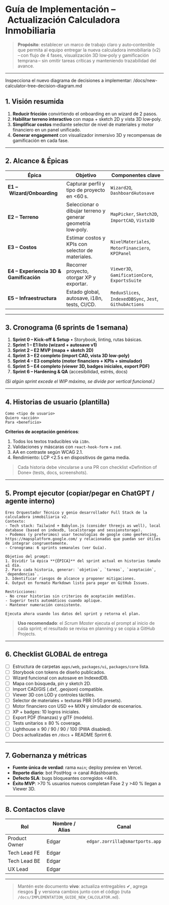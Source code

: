 # Guía de Implementación – Actualización Calculadora Inmobiliaria

> **Propósito**: establecer un marco de trabajo claro y auto‑contenible que permita al equipo entregar la nueva calculadora inmobiliaria (v2) – con flujo de 4 fases, visualización 3D low‑poly y gamificación temprana – sin omitir tareas críticas y manteniendo trazabilidad del avance.

---

Inspecciona el nuevo diagrama de decisiones a implementar: /docs/new-calculator-tree-decision-diagram.md

## 1. Visión resumida

1. **Reducir fricción** convirtiendo el onboarding en un wizard de 2 pasos.
2. **Habilitar terreno interactivo** con mapa + sketch 2D y vista 3D low‑poly.
3. **Simplificar costos** mediante selector de nivel de materiales y motor financiero en un panel unificado.
4. **Generar engagement** con visualizador inmersivo 3D y recompensas de gamificación en cada fase.

---

## 2. Alcance & Épicas

| Épica                                  | Objetivo                                                    | Componentes clave                                       |
| -------------------------------------- | ----------------------------------------------------------- | ------------------------------------------------------- |
| **E1 – Wizard/Onboarding**             | Capturar perfil y tipo de proyecto en <60 s.                | `Wizard2Q`, `DashboardAutosave`                         |
| **E2 – Terreno**                       | Seleccionar o dibujar terreno y generar geometría low‑poly. | `MapPicker`, `Sketch2D`, `ImportCAD`, `Vista3D`         |
| **E3 – Costos**                        | Estimar costos y KPIs con selector de materiales.           | `NivelMateriales`, `MotorFinanciero`, `KPIPanel`        |
| **E4 – Experiencia 3D & Gamificación** | Recorrer proyecto, otorgar XP y exportar.                   | `Viewer3D`, `GamificationCore`, `ExportsSuite`          |
| **E5 – Infraestructura**               | Estado global, autosave, i18n, tests, CI/CD.                | `ReduxSlices`, `IndexedDBSync`, `Jest`, `GithubActions` |

---

## 3. Cronograma (6 sprints de 1 semana)

1. **Sprint 0 – Kick‑off & Setup**
   • Storybook, linting, rutas básicas.
2. **Sprint 1 – E1 listo (wizard + autosave v1)**
3. **Sprint 2 – E2 MVP (mapa + sketch 2D)**
4. **Sprint 3 – E2 completo (import CAD, vista 3D low‑poly)**
5. **Sprint 4 – E3 completo (motor financiero + KPIs + simulador)**
6. **Sprint 5 – E4 completo (viewer 3D, badges iniciales, export PDF)**
7. **Sprint 6 – Hardening & QA** (accesibilidad, estrés, docs)

_(Si algún sprint excede el WIP máximo, se divide por vertical funcional.)_

---

## 4. Historias de usuario (plantilla)

```gherkin
Como <tipo de usuario>
Quiero <acción>
Para <beneficio>
```

**Criterios de aceptación genéricos**:

1. Todos los textos traducibles vía `i18n`.
2. Validaciones y máscaras con `react-hook-form` + `zod`.
3. AA en contraste según WCAG 2.1.
4. Rendimiento: LCP <2.5 s en dispositivos de gama media.

> Cada historia debe vincularse a una PR con checklist «Definition of Done» (tests, docs, screenshots).

---

## 5. Prompt ejecutor (copiar/pegar en ChatGPT / agente interno)

```
Eres Orquestador Técnico y genio desarrollador Full Stack de la calculadora inmobiliaria v2.
Contexto:
- Tech stack: Tailwind + Babylon.js (consider threejs as well), local database (based on indexdb, localstorage and sessionstorage).
- Podemos (y preferimos) usar tecnologías de google como geofencing, https://mapsplatform.google.com/ y relacionadas que puedan ser útiles de integrar congruentemente.
- Cronograma: 6 sprints semanales (ver Guía).

Objetivo del prompt:
1. Dividir la épica **{ÉPICA}** del sprint actual en historias tamaño ≤1 día.
2. Para cada historia, generar: `objetivo`, `tareas`, `aceptación`, `dependencias`.
3. Identificar riesgos de alcance y proponer mitigaciones.
4. Output en formato Markdown listo para pegar en GitHub Issues.

Restricciones:
- No crear historias sin criterios de aceptación medibles.
- Sugerir tests automáticos cuando aplique.
- Mantener numeración consistente.

Ejecuta ahora usando los datos del sprint y retorna el plan.
```

> **Uso recomendado**: el _Scrum Master_ ejecuta el prompt al inicio de cada sprint; el resultado se revisa en planning y se copia a GitHub Projects.

---

## 6. Checklist GLOBAL de entrega

- [ ] Estructura de carpetas `apps/web`, `packages/ui`, `packages/core` lista.
- [ ] Storybook con tokens de diseño publicados.
- [ ] Wizard funcional con autosave en IndexedDB.
- [ ] Mapa con búsqueda, pin y sketch 2D.
- [ ] Import CAD/GIS (.dxf, .geojson) compatible.
- [ ] Viewer 3D con LOD y controles táctiles.
- [ ] Selector de materiales + texturas PBR (≥50 presets).
- [ ] Motor financiero con USD ↔ MXN y simulador de escenarios.
- [ ] XP + badges: 10 logros iniciales.
- [ ] Export PDF (finanzas) y glTF (modelo).
- [ ] Tests unitarios ≥ 80 % coverage.
- [ ] Lighthouse ≥ 90 / 90 / 90 / 100 (PWA disabled).
- [ ] Docs actualizadas en `/docs` + README Sprint 6.

---

## 7. Gobernanza y métricas

- **Fuente única de verdad**: rama `main`; deploy preview en Vercel.
- **Reporte diario**: bot PostHog → canal #dashboards.
- **Defecto SLA**: bugs bloqueantes corregidos <48 h.
- **Éxito MVP**: >70 % usuarios nuevos completan Fase 2 y >40 % llegan a Viewer 3D.

---

## 8. Contactos clave

| Rol           | Nombre / Alias | Canal                           |
| ------------- | -------------- | ------------------------------- |
| Product Owner | Edgar          | `edgar.zorrilla@smartports.app` |
| Tech Lead FE  | Edgar          |                                 |
| Tech Lead BE  | Edgar          |                                 |
| UX Lead       | Edgar          |                                 |

---

> Mantén este documento **vivo**: actualiza entregables ✔, agrega riesgos 🚧 y versiona cambios junto con el código (ruta `/docs/IMPLEMENTATION_GUIDE_NEW_CALCULATOR.md`).
